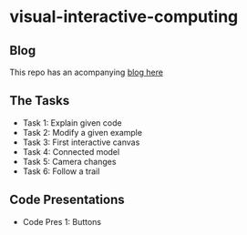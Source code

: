 # visual-interactive-computing
## Blog
This repo has an acompanying [blog here](https://estebandalelr.gitbooks.io/interactive-visual-computing/content/)
## The Tasks
- Task 1: Explain given code
- Task 2: Modify a given example
- Task 3: First interactive canvas
- Task 4: Connected model
- Task 5: Camera changes
- Task 6: Follow a trail
## Code Presentations
- Code Pres 1: Buttons
